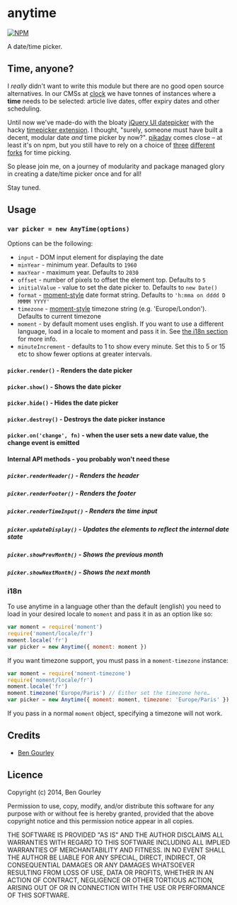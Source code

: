 # anytime

[![NPM](https://nodei.co/npm/anytime.png?compact=true)](https://nodei.co/npm/anytime/)

A date/time picker.

## Time, anyone?

I *really* didn't want to write this module but there are no good open source alternatives. In our CMSs at [clock](https://github.com/clocklimited/) we have tonnes of instances where a **time** needs to be selected: article live dates, offer expiry dates and other scheduling.

Until now we've made-do with the bloaty [jQuery UI datepicker](http://jqueryui.com/datepicker/) with the hacky [timepicker extension](http://trentrichardson.com/examples/timepicker/). I thought, "surely, someone must have built a decent, modular date *and* time picker by now?". [pikaday](https://github.com/dbushell/Pikaday) comes close – at least it's on npm, but you still have to rely on a choice of [three](https://github.com/stas/Pikaday) [different](https://github.com/xeeali/Pikaday) [forks](https://github.com/owenmead/Pikaday) for time picking.

So please join me, on a journey of modularity and package managed glory in creating a date/time picker once and for all!

Stay tuned.

## Usage
### `var picker = new AnyTime(options)`

Options can be the following:

- `input` - DOM input element for displaying the date
- `minYear` - minimum year. Defaults to `1960`
- `maxYear` - maximum year. Defaults to `2030`
- `offset` - number of pixels to offset the element top. Defaults to `5`
- `initialValue` - value to set the date picker to. Defaults to `new Date()`
- `format` - [moment-style](http://momentjs.com/docs/#/displaying/format/) date format string. Defaults to `'h:mma on dddd D MMMM YYYY'`
- `timezone` - [moment-style](http://momentjs.com/timezone/) timezone string (e.g. 'Europe/London'). Defaults to current timezone
- `moment` - by default moment uses english. If you want to use a different language, load in a locale to moment and pass it in. See [the i18n section](#i18n) for more info.
- `minuteIncrement` - defaults to 1 to show every minute. Set this to 5 or 15 etc to show fewer options at greater intervals.

#### `picker.render()` - Renders the date picker
#### `picker.show()` - Shows the date picker
#### `picker.hide()` - Hides the date picker
#### `picker.destroy()` - Destroys the date picker instance
#### `picker.on('change', fn)` - when the user sets a new date value, the change event is emitted

#### Internal API methods - you probably won't need these
##### `picker.renderHeader()` - Renders the header
##### `picker.renderFooter()` - Renders the footer
##### `picker.renderTimeInput()` - Renders the time input
##### `picker.updateDisplay()` - Updates the elements to reflect the internal date state
##### `picker.showPrevMonth()` - Shows the previous month
##### `picker.showNextMonth()` - Shows the next month

### i18n

To use anytime in a language other than the default (english) you need to load in your desired locale
to `moment` and pass it in as an option like so:

```js
var moment = require('moment')
require('moment/locale/fr')
moment.locale('fr')
var picker = new Anytime({ moment: moment })
```

If you want timezone support, you must pass in a `moment-timezone` instance:

```js
var moment = require('moment-timezone')
require('moment/locale/fr')
moment.locale('fr')
moment.timezone('Europe/Paris') // Either set the timezone here…
var picker = new Anytime({ moment: moment, timezone: 'Europe/Paris' }) // …or here
```

If you pass in a normal `moment` object, specifying a timezone will not work.

## Credits
* [Ben Gourley](https://github.com/bengourley/)

## Licence
Copyright (c) 2014, Ben Gourley

Permission to use, copy, modify, and/or distribute this software for any purpose with or without fee is hereby granted, provided that the above copyright notice and this permission notice appear in all copies.

THE SOFTWARE IS PROVIDED "AS IS" AND THE AUTHOR DISCLAIMS ALL WARRANTIES WITH REGARD TO THIS SOFTWARE INCLUDING ALL IMPLIED WARRANTIES OF MERCHANTABILITY AND FITNESS. IN NO EVENT SHALL THE AUTHOR BE LIABLE FOR ANY SPECIAL, DIRECT, INDIRECT, OR CONSEQUENTIAL DAMAGES OR ANY DAMAGES WHATSOEVER RESULTING FROM LOSS OF USE, DATA OR PROFITS, WHETHER IN AN ACTION OF CONTRACT, NEGLIGENCE OR OTHER TORTIOUS ACTION, ARISING OUT OF OR IN CONNECTION WITH THE USE OR PERFORMANCE OF THIS SOFTWARE.

